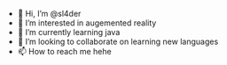 - 👋 Hi, I’m @sl4der
- 👀 I’m interested in augemented reality 
- 🌱 I’m currently learning java
- 💞️ I’m looking to collaborate on learning new languages
- 📫 How to reach me hehe

<!---
sl4der/sl4der is a ✨ special ✨ repository because its `README.md` (this file) appears on your GitHub profile.
You can click the Preview link to take a look at your changes.
--->
